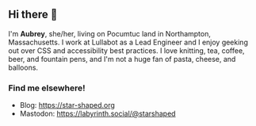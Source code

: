 ## Hi there 👋

I'm **Aubrey**, she/her, living on Pocumtuc land in Northampton, Massachusetts. I work at Lullabot as a Lead Engineer and I enjoy geeking out over CSS and accessibility best practices. I love knitting, tea, coffee, beer, and fountain pens, and I'm not a huge fan of pasta, cheese, and balloons. 

### Find me elsewhere!

* Blog: https://star-shaped.org
* Mastodon: https://labyrinth.social/@starshaped

<!--
**starshaped/starshaped** is a ✨ _special_ ✨ repository because its `README.md` (this file) appears on your GitHub profile.

Here are some ideas to get you started:

- 🔭 I’m currently working on ...
- 🌱 I’m currently learning ...
- 👯 I’m looking to collaborate on ...
- 🤔 I’m looking for help with ...
- 💬 Ask me about ...
- 📫 How to reach me: ...
- 😄 Pronouns: ...
- ⚡ Fun fact: ...
-->
